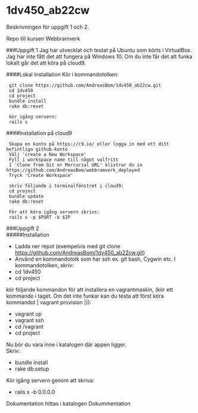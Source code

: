 # 1dv450_ab22cw
Beskrivningen för uppgift 1 och 2.  

Repo till kursen Webbramverk    

###Uppgift 1
Jag har utvecklat och testat på Ubuntu som körts i VirtualBox. Jag har inte fått det att fungera på Windows 10. Om du inte får det att funka lokalt går det att köra på cloud9.


####Lokal Installation
Kör i kommandotolken:   

     git clone https://github.com/AndreasBom/1dv450_ab22cw.git
     cd 1dv450
     cd project
     bundle install
     rake db:reset
     
     kör igång servern:   
     rails s   
     

####Installation på cloud9    

     Skapa en konto på https://c9.io/ eller logga in med ett ditt befintliga github-konto
     Välj 'create a New Workspace'
     Fyll i workspace name till något valfritt
     I 'Clone from Git or Mercurial URL' klistrar du in https://github.com/AndreasBom/webbramverk_deployed
     Tryck 'Create Workspace'
     
     skriv följande i terminalfönstret i cloud9:
     cd project
     bundle update
     rake db:reset
     
     För att köra igång servern skrivs:
     rails s -p $PORT -b $IP
     
     
###Uppgift 2   
#####Installation
* Ladda ner repot (exempelvis med git clone https://github.com/AndreasBom/1dv450_ab22cw.git)    
* Använd en kommandotolk som har ssh ex. git bash, Cygwin etc.
I kommandotolken, skriv:   
* cd 1dv450   
* cd project    
    
kör följande kommandon för att installera en vagrantmaskin, (kör ett kommando i taget. Om det inte funkar kan du testa att först köra kommandot | vagrant provision |)):
* vagrant up
* vagrant ssh 
* cd /vagrant
* cd project   
   
Nu bör du vara inne i katalogen där appen ligger.    
Skriv:    
* bundle install    
* rake db:setup
   
Kör igång servern genom att skriva:    
* rails s -b 0.0.0.0     
    
Dokumentation hittas i katalogen Dokummentation





     
     
     
     



    
